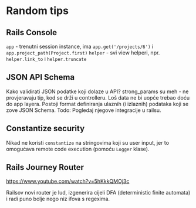 # Random tips

## Rails Console

`app` - trenutni session instance, ima `app.get('/projects/6')` i `app.project_path(Project.first)`
`helper` - svi view helperi, npr. `helper.link_to` i `helper.truncate`

## JSON API Schema

Kako validirati JSON podatke koji dolaze u API? strong_params su meh - ne provjeravaju tip, kod se drži u controlleru. Loš data ne bi uopće trebao doću do app layera. Postoji format definiranja ulaznih (i izlaznih) podataka koji se zove JSON Schema. Todo: Pogledaj njegove integracije u railsu.

## Constantize security

Nikad ne koristi `constantize` na stringovima koji su user input, jer to omogućava remote code execution (pomoću `Logger` klase).

## Rails Journey Router

https://www.youtube.com/watch?v=5hKkkQMOj3c

Railsov novi router je lud, izgenerira cijeli DFA (deterministic finite automata) i radi puno bolje nego niz ifova s regexima.
